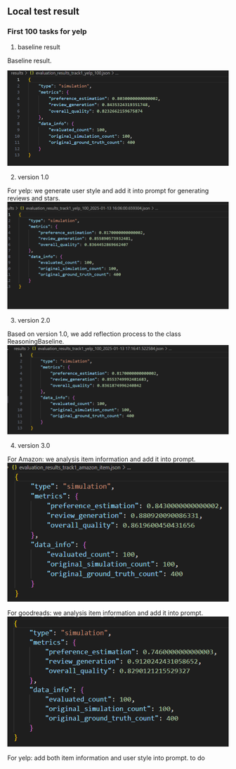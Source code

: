## Local test result 
### First 100 tasks for yelp 
1. baseline result

Baseline result.

![baseline](yelp_100_baseline.png)

2. version 1.0

For yelp: we generate user style and add it into prompt for generating reviews and stars.
![user style](yelp_100_user.png)

3. version 2.0 

Based on version 1.0, we add reflection process to the class ReasoningBaseline.
![version 2.0](yelp_100_user_reflection.png)


4. version 3.0

For Amazon: we analysis item information and add it into prompt.
![item info amazon](amazon_100_item.png)

For goodreads: we analysis item information and add it into prompt.
![item info goodreads](goodreads_100_item.png)

For yelp: add both item information and user style into prompt.
to do

